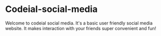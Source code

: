 # Codeial-social-media
Welcome to codeial social media.
It's a basic user friendly social media website. It makes interaction with your friends super convenient and fun!

